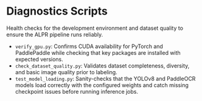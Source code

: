 # Diagnostics Scripts

Health checks for the development environment and dataset quality to
ensure the ALPR pipeline runs reliably.

- `verify_gpu.py`: Confirms CUDA availability for PyTorch and PaddlePaddle
	while checking that key packages are installed with expected versions.
- `check_dataset_quality.py`: Validates dataset completeness, diversity,
	and basic image quality prior to labeling.
- `test_model_loading.py`: Sanity-checks that the YOLOv8 and PaddleOCR models
	load correctly with the configured weights and catch missing checkpoint issues
	before running inference jobs.
